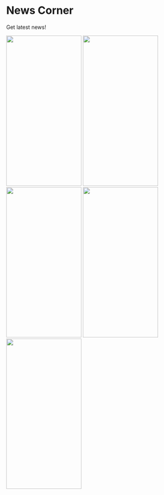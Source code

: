 # News Corner
Get latest news!

<img src="https://user-images.githubusercontent.com/43210721/204090362-7cd83bf5-19ff-4541-9898-44dcade4ee34.jpg" width="200" height="400" />
<img src="https://user-images.githubusercontent.com/43210721/204090372-d677423b-8c5e-4101-b413-ccad33a00072.jpg" width="200" height="400" />

<img src="https://user-images.githubusercontent.com/43210721/204090377-d9b8cefa-de9e-4d00-b8d5-c912e09ba836.jpg" width="200" height="400" />
<img src="https://user-images.githubusercontent.com/43210721/204090378-cae3a6d0-0108-4e52-b5ce-9b68ca3bfb83.jpg" width="200" height="400" />

<img src="https://user-images.githubusercontent.com/43210721/204090380-9e741de6-8021-4365-b671-7c611d24514e.jpg" width="200" height="400" />
